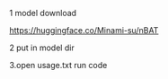 1 model download

https://huggingface.co/Minami-su/nBAT

2 put in model dir

3.open usage.txt run code



